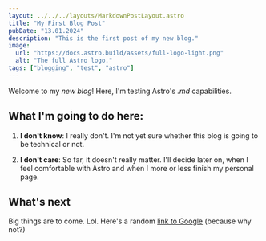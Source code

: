 ```yaml
---
layout: ../../../layouts/MarkdownPostLayout.astro
title: "My First Blog Post"
pubDate: "13.01.2024"
description: "This is the first post of my new blog."
image:
  url: "https://docs.astro.build/assets/full-logo-light.png"
  alt: "The full Astro logo."
tags: ["blogging", "test", "astro"]
---
```


Welcome to my _new blog_! Here, I'm testing Astro's _.md_ capabilities.

## What I'm going to do here:

1. **I don't know**: I really don't. I'm not yet sure whether this blog is going to be technical or not.

2. **I don't care**: So far, it doesn't really matter. I'll decide later on, when I feel comfortable with Astro and when I more or less finish my personal page.

## What's next

Big things are to come. Lol. Here's a random [link to Google](https://google.com) (because why not?)
